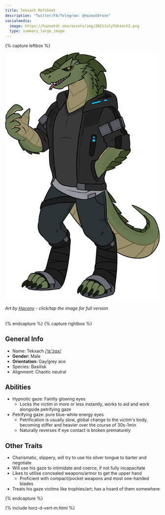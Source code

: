 ```yaml
---
title: Tekxach Refsheet
description: "Twitter/FA/Telegram: @HazmatDrone"
socialmedia:
  image: https://hazmatdr.one/assets/img/2021JulyTekxach2.png
  type: summary_large_image
---
```


{% capture leftbox %}

[![Refsheet Image](/assets/img/2021JulyTekxach2.png)](/assets/img/2021JulyTekxach2.png)
###### Art by [Hacony](https://www.furaffinity.net/user/qundium) - <span class="desktop-only">click</span><span class="raw-only">/</span><span class="mobile-only">tap</span> the image for full version

{% endcapture %}
{% capture rightbox %}

## General Info
- Name: Tekxach [/ˈtɛʼzɑx/](http://ipa-reader.xyz/?text=%CB%88t%C9%9B%CA%BCz%C9%91x&voice=Brian)
- **Gender:** Male
- **Orientation:** Gay/grey ace
- Species: Basilisk
- Alignment: Chaotic neutral

## Abilities
* Hypnotic gaze: Faintly glowing eyes
  * Locks the victim in more or less instantly, works to aid and work alongside petrifying gaze
* Petrifying gaze: pure blue-white energy eyes
  * Petrification is usually slow, global change to the victim's body, becoming stiffer and heavier over the course of 30s-1min
  * Naturally reverses if eye contact is broken prematurely

## Other Traits
* Charismatic, slippery, will try to use his silver tongue to barter and negotiate
* Will use his gaze to intimidate and coerce, if not fully incapacitate
* Likes to utilise concealed weapons/armor to get the upper hand
  * Proficient with compact/pocket weapons and most one-handed blades
* Treats his gaze victims like trophies/art; has a hoard of them somewhere

{% endcapture %}

<!-- Turns capture groups into a flex box. Must come after capture groups. -->
{% include horz-d-vert-m.html %}
